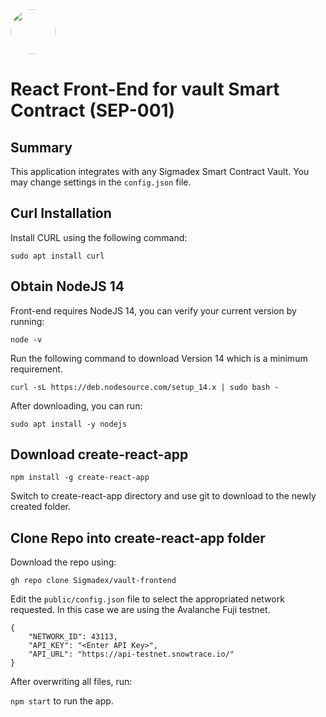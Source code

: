 <img src="https://user-images.githubusercontent.com/33762147/155625647-55c69f06-e0ea-44a8-a425-7aa086c329c5.png" style="border-radius:50%;width:72px;">

# React Front-End for vault Smart Contract (SEP-001)

## Summary

This application integrates with any Sigmadex Smart Contract Vault. You may change settings in the `config.json` file.

## Curl Installation

Install CURL using the following command:

``sudo apt install curl``

## Obtain NodeJS 14

Front-end requires NodeJS 14, you can verify your current version by running:

``node -v``

Run the following command to download Version 14 which is a minimum requirement.

``curl -sL https://deb.nodesource.com/setup_14.x | sudo bash -``

After downloading, you can run:

``sudo apt install -y nodejs``

## Download create-react-app

``npm install -g create-react-app``

Switch to create-react-app directory and use git to download to the newly created folder.

## Clone Repo into create-react-app folder

Download the repo using:

``gh repo clone Sigmadex/vault-frontend``

Edit the `public/config.json` file to select the appropriated network requested. In this case we are using the Avalanche Fuji testnet.

```
{
    "NETWORK_ID": 43113,
    "API_KEY": "<Enter API Key>",
    "API_URL": "https://api-testnet.snowtrace.io/"
}
```

After overwriting all files, run:

``npm start`` to run the app.
